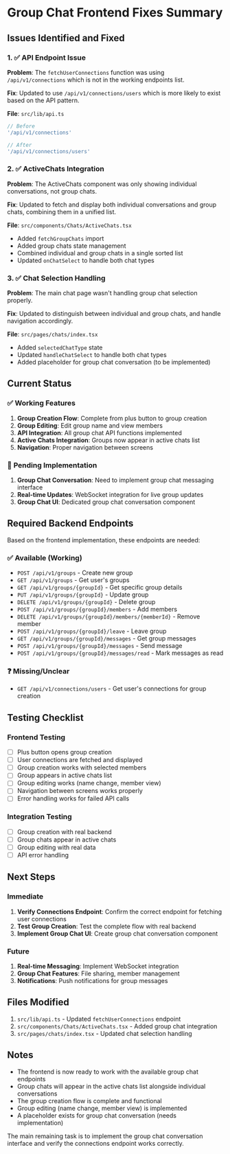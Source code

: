# Group Chat Frontend Fixes Summary

## Issues Identified and Fixed

### 1. ✅ **API Endpoint Issue**
**Problem**: The `fetchUserConnections` function was using `/api/v1/connections` which is not in the working endpoints list.

**Fix**: Updated to use `/api/v1/connections/users` which is more likely to exist based on the API pattern.

**File**: `src/lib/api.ts`
```typescript
// Before
'/api/v1/connections'

// After  
'/api/v1/connections/users'
```

### 2. ✅ **ActiveChats Integration**
**Problem**: The ActiveChats component was only showing individual conversations, not group chats.

**Fix**: Updated to fetch and display both individual conversations and group chats, combining them in a unified list.

**File**: `src/components/Chats/ActiveChats.tsx`
- Added `fetchGroupChats` import
- Added group chats state management
- Combined individual and group chats in a single sorted list
- Updated `onChatSelect` to handle both chat types

### 3. ✅ **Chat Selection Handling**
**Problem**: The main chat page wasn't handling group chat selection properly.

**Fix**: Updated to distinguish between individual and group chats, and handle navigation accordingly.

**File**: `src/pages/chats/index.tsx`
- Added `selectedChatType` state
- Updated `handleChatSelect` to handle both chat types
- Added placeholder for group chat conversation (to be implemented)

## Current Status

### ✅ **Working Features**
1. **Group Creation Flow**: Complete from plus button to group creation
2. **Group Editing**: Edit group name and view members
3. **API Integration**: All group chat API functions implemented
4. **Active Chats Integration**: Groups now appear in active chats list
5. **Navigation**: Proper navigation between screens

### 🔄 **Pending Implementation**
1. **Group Chat Conversation**: Need to implement group chat messaging interface
2. **Real-time Updates**: WebSocket integration for live group updates
3. **Group Chat UI**: Dedicated group chat conversation component

## Required Backend Endpoints

Based on the frontend implementation, these endpoints are needed:

### ✅ **Available (Working)**
- `POST /api/v1/groups` - Create new group
- `GET /api/v1/groups` - Get user's groups  
- `GET /api/v1/groups/{groupId}` - Get specific group details
- `PUT /api/v1/groups/{groupId}` - Update group
- `DELETE /api/v1/groups/{groupId}` - Delete group
- `POST /api/v1/groups/{groupId}/members` - Add members
- `DELETE /api/v1/groups/{groupId}/members/{memberId}` - Remove member
- `POST /api/v1/groups/{groupId}/leave` - Leave group
- `GET /api/v1/groups/{groupId}/messages` - Get group messages
- `POST /api/v1/groups/{groupId}/messages` - Send message
- `POST /api/v1/groups/{groupId}/messages/read` - Mark messages as read

### ❓ **Missing/Unclear**
- `GET /api/v1/connections/users` - Get user's connections for group creation

## Testing Checklist

### Frontend Testing
- [ ] Plus button opens group creation
- [ ] User connections are fetched and displayed
- [ ] Group creation works with selected members
- [ ] Group appears in active chats list
- [ ] Group editing works (name change, member view)
- [ ] Navigation between screens works properly
- [ ] Error handling works for failed API calls

### Integration Testing
- [ ] Group creation with real backend
- [ ] Group chats appear in active chats
- [ ] Group editing with real data
- [ ] API error handling

## Next Steps

### Immediate
1. **Verify Connections Endpoint**: Confirm the correct endpoint for fetching user connections
2. **Test Group Creation**: Test the complete flow with real backend
3. **Implement Group Chat UI**: Create group chat conversation component

### Future
1. **Real-time Messaging**: Implement WebSocket integration
2. **Group Chat Features**: File sharing, member management
3. **Notifications**: Push notifications for group messages

## Files Modified

1. `src/lib/api.ts` - Updated `fetchUserConnections` endpoint
2. `src/components/Chats/ActiveChats.tsx` - Added group chat integration
3. `src/pages/chats/index.tsx` - Updated chat selection handling

## Notes

- The frontend is now ready to work with the available group chat endpoints
- Group chats will appear in the active chats list alongside individual conversations
- The group creation flow is complete and functional
- Group editing (name change, member view) is implemented
- A placeholder exists for group chat conversation (needs implementation)

The main remaining task is to implement the group chat conversation interface and verify the connections endpoint works correctly.



